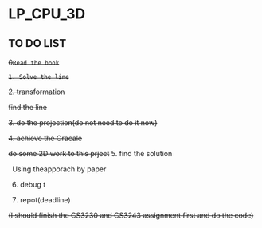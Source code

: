 # LP_CPU_3D

## TO DO LIST


~~0`Read the book`~~

~~`1. Solve the line`~~

~~2. transformation~~

~~find the line~~


~~3. do the projection(do not need to do it now)~~

~~4. achieve the Oracale~~

~~do some 2D work to this prject~~
5. find the solution

   Using theapporach by paper

6. debug t

7. repot(deadline)


~~(I should finish the CS3230 and CS3243 assignment first and do the code)~~
